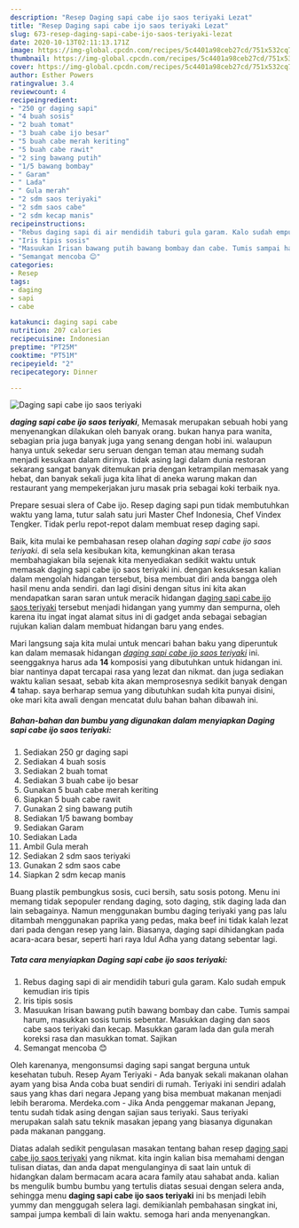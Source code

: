 ```yaml
---
description: "Resep Daging sapi cabe ijo saos teriyaki Lezat"
title: "Resep Daging sapi cabe ijo saos teriyaki Lezat"
slug: 673-resep-daging-sapi-cabe-ijo-saos-teriyaki-lezat
date: 2020-10-13T02:11:13.171Z
image: https://img-global.cpcdn.com/recipes/5c4401a98ceb27cd/751x532cq70/daging-sapi-cabe-ijo-saos-teriyaki-foto-resep-utama.jpg
thumbnail: https://img-global.cpcdn.com/recipes/5c4401a98ceb27cd/751x532cq70/daging-sapi-cabe-ijo-saos-teriyaki-foto-resep-utama.jpg
cover: https://img-global.cpcdn.com/recipes/5c4401a98ceb27cd/751x532cq70/daging-sapi-cabe-ijo-saos-teriyaki-foto-resep-utama.jpg
author: Esther Powers
ratingvalue: 3.4
reviewcount: 4
recipeingredient:
- "250 gr daging sapi"
- "4 buah sosis"
- "2 buah tomat"
- "3 buah cabe ijo besar"
- "5 buah cabe merah keriting"
- "5 buah cabe rawit"
- "2 sing bawang putih"
- "1/5 bawang bombay"
- " Garam"
- " Lada"
- " Gula merah"
- "2 sdm saos teriyaki"
- "2 sdm saos cabe"
- "2 sdm kecap manis"
recipeinstructions:
- "Rebus daging sapi di air mendidih taburi gula garam. Kalo sudah empuk kemudian iris tipis"
- "Iris tipis sosis"
- "Masuukan Irisan bawang putih bawang bombay dan cabe. Tumis sampai harum, masukkan sosis tumis sebentar. Masukkan daging dan saos cabe saos teriyaki dan kecap. Masukkan garam lada dan gula merah koreksi rasa dan masukkan tomat. Sajikan"
- "Semangat mencoba 😊"
categories:
- Resep
tags:
- daging
- sapi
- cabe

katakunci: daging sapi cabe 
nutrition: 207 calories
recipecuisine: Indonesian
preptime: "PT25M"
cooktime: "PT51M"
recipeyield: "2"
recipecategory: Dinner

---
```



![Daging sapi cabe ijo saos teriyaki](https://img-global.cpcdn.com/recipes/5c4401a98ceb27cd/751x532cq70/daging-sapi-cabe-ijo-saos-teriyaki-foto-resep-utama.jpg)

<b><i>daging sapi cabe ijo saos teriyaki</i></b>, Memasak merupakan sebuah hobi yang menyenangkan dilakukan oleh banyak orang. bukan hanya para wanita, sebagian pria juga banyak juga yang senang dengan hobi ini. walaupun hanya untuk sekedar seru seruan dengan teman atau memang sudah menjadi kesukaan dalam dirinya. tidak asing lagi dalam dunia restoran sekarang sangat banyak ditemukan pria dengan ketrampilan memasak yang hebat, dan banyak sekali juga kita lihat di aneka warung makan dan restaurant yang mempekerjakan juru masak pria sebagai koki terbaik nya.

Prepare sesuai slera of Cabe ijo. Resep daging sapi pun tidak membutuhkan waktu yang lama, tutur salah satu juri Master Chef Indonesia, Chef Vindex Tengker. Tidak perlu repot-repot dalam membuat resep daging sapi.

Baik, kita mulai ke pembahasan resep olahan <i>daging sapi cabe ijo saos teriyaki</i>. di sela sela kesibukan kita, kemungkinan akan terasa membahagiakan bila sejenak kita menyediakan sedikit waktu untuk memasak daging sapi cabe ijo saos teriyaki ini. dengan kesuksesan kalian dalam mengolah hidangan tersebut, bisa membuat diri anda bangga oleh hasil menu anda sendiri. dan lagi disini dengan situs ini kita akan mendapatkan saran saran untuk meracik hidangan <u>daging sapi cabe ijo saos teriyaki</u> tersebut menjadi hidangan yang yummy dan sempurna, oleh karena itu ingat ingat alamat situs ini di gadget anda sebagai sebagian rujukan kalian dalam membuat hidangan baru yang endes.


Mari langsung saja kita mulai untuk mencari bahan baku yang diperuntuk kan dalam memasak hidangan <u><i>daging sapi cabe ijo saos teriyaki</i></u> ini. seenggaknya harus ada <b>14</b> komposisi yang dibutuhkan untuk hidangan ini. biar nantinya dapat tercapai rasa yang lezat dan nikmat. dan juga sediakan waktu kalian sesaat, sebab kita akan memprosesnya sedikit banyak dengan <b>4</b> tahap. saya berharap semua yang dibutuhkan sudah kita punyai disini, oke mari kita awali dengan mencatat dulu bahan bahan dibawah ini.

<!--inarticleads1-->

##### Bahan-bahan dan bumbu yang digunakan dalam menyiapkan Daging sapi cabe ijo saos teriyaki:

1. Sediakan 250 gr daging sapi
1. Sediakan 4 buah sosis
1. Sediakan 2 buah tomat
1. Sediakan 3 buah cabe ijo besar
1. Gunakan 5 buah cabe merah keriting
1. Siapkan 5 buah cabe rawit
1. Gunakan 2 sing bawang putih
1. Sediakan 1/5 bawang bombay
1. Sediakan  Garam
1. Sediakan  Lada
1. Ambil  Gula merah
1. Sediakan 2 sdm saos teriyaki
1. Gunakan 2 sdm saos cabe
1. Siapkan 2 sdm kecap manis


Buang plastik pembungkus sosis, cuci bersih, satu sosis potong. Menu ini memang tidak sepopuler rendang daging, soto daging, stik daging lada dan lain sebagainya. Namun menggunakan bumbu daging teriyaki yang pas lalu ditambah menggunakan paprika yang pedas, maka beef ini tidak kalah lezat dari pada dengan resep yang lain. Biasanya, daging sapi dihidangkan pada acara-acara besar, seperti hari raya Idul Adha yang datang sebentar lagi. 

<!--inarticleads2-->

##### Tata cara menyiapkan Daging sapi cabe ijo saos teriyaki:

1. Rebus daging sapi di air mendidih taburi gula garam. Kalo sudah empuk kemudian iris tipis
1. Iris tipis sosis
1. Masuukan Irisan bawang putih bawang bombay dan cabe. Tumis sampai harum, masukkan sosis tumis sebentar. Masukkan daging dan saos cabe saos teriyaki dan kecap. Masukkan garam lada dan gula merah koreksi rasa dan masukkan tomat. Sajikan
1. Semangat mencoba 😊


Oleh karenanya, mengonsumsi daging sapi sangat berguna untuk kesehatan tubuh. Resep Ayam Teriyaki - Ada banyak sekali makanan olahan ayam yang bisa Anda coba buat sendiri di rumah. Teriyaki ini sendiri adalah saus yang khas dari negara Jepang yang bisa membuat makanan menjadi lebih beraroma. Merdeka.com - Jika Anda penggemar makanan Jepang, tentu sudah tidak asing dengan sajian saus teriyaki. Saus teriyaki merupakan salah satu teknik masakan jepang yang biasanya digunakan pada makanan panggang. 

Diatas adalah sedikit pengulasan masakan tentang bahan resep <u>daging sapi cabe ijo saos teriyaki</u> yang nikmat. kita ingin kalian bisa memahami dengan tulisan diatas, dan anda dapat mengulanginya di saat lain untuk di hidangkan dalam bermacam acara acara family atau sahabat anda. kalian bs mengulik bumbu bumbu yang tertulis diatas sesuai dengan selera anda, sehingga menu <b>daging sapi cabe ijo saos teriyaki</b> ini bs menjadi lebih yummy dan menggugah selera lagi. demikianlah pembahasan singkat ini, sampai jumpa kembali di lain waktu. semoga hari anda menyenangkan.
